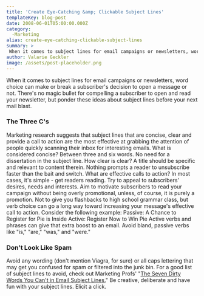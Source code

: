 ```yaml
---
title: 'Create Eye-Catching &amp; Clickable Subject Lines'
templateKey: blog-post
date: 2008-06-01T05:00:00.000Z
category: 
  -Marketing
alias: create-eye-catching-clickable-subject-lines
summary: > 
 When it comes to subject lines for email campaigns or newsletters, word choice can make or break a subscriber's decision to open a message or not. There's no magic bullet for compelling a subscriber to open and read your newsletter, but ponder these ideas about subject lines before your next mail blast.
author: Valarie Geckler
image: /assets/post-placeholder.png
---
```


When it comes to subject lines for email campaigns or newsletters, word choice can make or break a subscriber's decision to open a message or not. There's no magic bullet for compelling a subscriber to open and read your newsletter, but ponder these ideas about subject lines before your next mail blast.

### The Three C's

Marketing research suggests that subject lines that are concise, clear and provide a call to action are the most effective at grabbing the attention of people quickly scanning their inbox for interesting emails. What is considered concise? Between three and six words. No need for a dissertation in the subject line. How clear is clear? A title should be specific and relevant to content therein. Nothing prompts a reader to unsubscribe faster than the bait and switch. What are effective calls to action? In most cases, it's simple - get readers reading. Try to appeal to subscribers' desires, needs and interests. Aim to motivate subscribers to read your campaign without being overly promotional, unless, of course, it is purely a promotion. Not to give you flashbacks to high school grammar class, but verb choice can go a long way toward increasing your message's effective call to action. Consider the following example: Passive: A Chance to Register for Pie is Inside Active: Register Now to Win Pie Active verbs and phrases can give that extra boost to an email. Avoid bland, passive verbs like "is," "are," "was," and "were."

### Don't Look Like Spam

Avoid any wording (don't mention Viagra, for sure) or all caps lettering that may get you confused for spam or filtered into the junk bin. For a good list of subject lines to avoid, check out Marketing Profs' "[The Seven Dirty Words You Can't in Email Subject Lines.](https://www.marketingprofs.com/login/join.asp?adref=rdblk&source=%2F7%2Fseven-dirty-words-email-subject-lines-ayan.asp)" Be creative, deliberate and have fun with your subject lines. Elicit a click.
